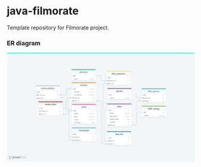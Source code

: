 # java-filmorate
Template repository for Filmorate project.

### ER diagram
![ER диаграмма для Filmorate](images/ER_Filmorate_v2.png) 